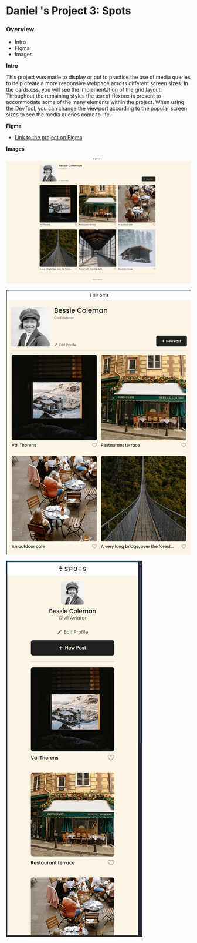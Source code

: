 # Daniel 's Project 3: Spots

### Overview

- Intro
- Figma
- Images

**Intro**

This project was made to display or put to practice the use of media queries to help create a more responsive webpage across different screen sizes. In the cards.css, you will see the implementation of the grid layout. Throughout the remaining styles the use of flexbox is present to accommodate some of the many elements within the project. When using the DevTool, you can change the viewport according to the popular screen sizes to see the media queries come to life.

**Figma**

- [Link to the project on Figma](https://www.figma.com/file/BBNm2bC3lj8QQMHlnqRsga/Sprint-3-Project-%E2%80%94-Spots?type=design&node-id=2%3A60&mode=design&t=afgNFybdorZO6cQo-1)

**Images**

![alt text](./images/project-screenshots/spots-desktop-view-min.png)

![alt text](./images/project-screenshots/spots-tablet-view-min.png)

![alt text](./images/project-screenshots/spots-smartphone-view-min.png)
